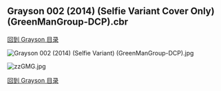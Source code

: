 ## Grayson 002 (2014) (Selfie Variant Cover Only) (GreenManGroup-DCP).cbr


[回到 Grayson 目录](https://github.com/alicewish/markdown/blob/master/series/Grayson.md)


![Grayson 002 (2014) (Selfie Variant) (GreenManGroup-DCP).jpg](https://wx1.sinaimg.cn/large/6a9fdecagy1fq33agarpyj21kw2euhat.jpg)

![zzGMG.jpg](https://wx1.sinaimg.cn/large/6a9fdecagy1fmc6056e84j21400re41l.jpg)

[回到 Grayson 目录](https://github.com/alicewish/markdown/blob/master/series/Grayson.md)

